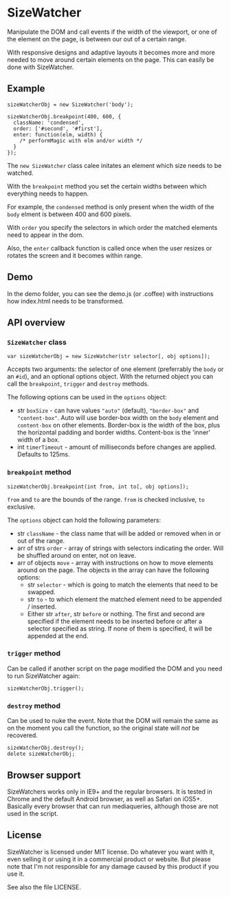 # SizeWatcher

Manipulate the DOM and call events if the width of the viewport, or one of the element on the page, is between our out of a certain range.

With responsive designs and adaptive layouts it becomes more and more needed to move around certain elements on the page. This can easily be done with SizeWatcher.

## Example

    sizeWatcherObj = new SizeWatcher('body');
    
    sizeWatcherObj.breakpoint(400, 600, {
      className: 'condensed',
      order: ['#second', '#first'],
      enter: function(elm, width) {
        /* performMagic with elm and/or width */
      }
    });
      	

The `new SizeWatcher` class calee initates an element which size needs to be watched.

With the `breakpoint` method you set the certain widths between which everything needs to happen.

For example, the `condensed` method is only present when the width of the `body` elment is between 400 and 600 pixels.

With `order` you specify the selectors in which order the matched elements need to appear in the dom.

Also, the `enter` callback function is called once when the user resizes or rotates the screen and it becomes within range.

## Demo

In the demo folder, you can see the demo.js (or .coffee) with instructions how index.html needs to be transformed.

## API overview

### `SizeWatcher` class

    var sizeWatcherObj = new SizeWatcher(str selector[, obj options]);

Accepts two arguments: the selector of one element (preferrably the `body` or an `#id`), and an optional options object. With the returned object you can call the `breakpoint`, `trigger` and `destroy` methods.

The following options can be used in the `options` object:

* str `boxSize` - can have values `"auto"` (default), `"border-box"` and `"content-box"`. Auto will use border-box width on the `body` element and `content-box` on other elements. Border-box is the width of the box, plus the horizontal padding and border widths. Content-box is the 'inner' width of a box.
* int `timerTimeout` - amount of milliseconds before changes are applied. Defaults to 125ms.


### `breakpoint` method

    sizeWatcherObj.breakpoint(int from, int to[, obj options]);
    
`from` and `to` are the bounds of the range. `from` is checked inclusive, `to` exclusive.

The `options` object can hold the following parameters:

* str `className` - the class name that will be added or removed when in or out of the range.
* arr of strs `order` - array of strings with selectors indicating the order. Will be shuffled around on enter, not on leave.
* arr of objects `move` - array with instructions on how to move elements around on the page. The objects in the array can have the following options:
  * str `selector` - which is going to match the elements that need to be swapped.
  * str `to` - to which element the matched element need to be appended / inserted.
  * Either str `after`, str `before` or nothing. The first and second are specified if the element needs to be inserted before or after a selector specified as string. If none of them is specified, it will be appended at the end.
  
### `trigger` method

Can be called if another script on the page modified the DOM and you need to run SizeWatcher again:

    sizeWatcherObj.trigger();
    
### `destroy` method

Can be used to nuke the event. Note that the DOM will remain the same as on the moment you call the function, so the original state will *not* be recovered.

    sizeWatcherObj.destroy();
    delete sizeWatcherObj;

## Browser support

SizeWatchers works only in IE9+ and the regular browsers. It is tested in Chrome and the default Android browser, as well as Safari on iOS5+. Basically every browser that can run mediaqueries, although those are not used in the script.

## License

SizeWatcher is licensed under MIT license. Do whatever you want with it, even selling it or using it in a commercial product or website. But please note that I'm not responsible for any damage caused by this product if you use it.

See also the file LICENSE.